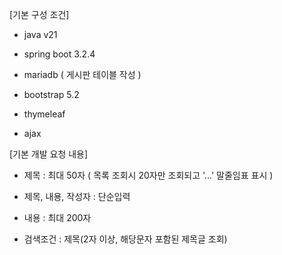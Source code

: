 [기본 구성 조건]

  - java v21
  - spring boot 3.2.4

  - mariadb ( 게시판 테이블 작성 )

  - bootstrap 5.2

  - thymeleaf 

  - ajax 

 

[기본 개발 요청 내용] 

- 제목 : 최대 50자 ( 목록 조회시 20자만 조회되고 '...' 말줄임표 표시 )

- 제목, 내용, 작성자 : 단순입력

- 내용 : 최대 200자 

- 검색조건 : 제목(2자 이상, 해당문자 포함된 제목글 조회)
